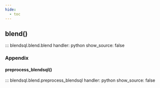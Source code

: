 ```yaml
---
hide:
  - toc
---
```

## blend()

::: blendsql.blend.blend
    handler: python
    show_source: false

### Appendix

#### preprocess_blendsql()

::: blendsql.blend.preprocess_blendsql
    handler: python
    show_source: false